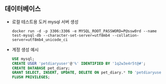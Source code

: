 ## 데이터베이스
- 로컬 테스트용 도커 mysql 서버 생성
  ```shell
  docker run -d -p 3306:3306 -e MYSQL_ROOT_PASSWORD=P@ssw0rd --name test-mysql-db --character-set-server=utf8mb4 --collation-server=utf8mb4_unicode_ci
  ```
- 계정 생성 예시
  ```sql
  USE mysql;
  CREATE USER 'petdiaryuser'@'%' IDENTIFIED BY '1q2w3e4r5t@#';
  CREATE DATABASE pet_diary;
  GRANT SELECT, INSERT, UPDATE, DELETE ON pet_diary.* TO 'petdiaryuser'@'%';
  FLUSH PRIVILEGES;
  ```
